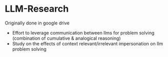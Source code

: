 # LLM-Research
Originally done in google drive
- Effort to leverage communication between llms for problem solving (combination of cumulative & analogical reasoning)
- Study on the effects of context relevant/irrelevant impersonation on llm problem solving
